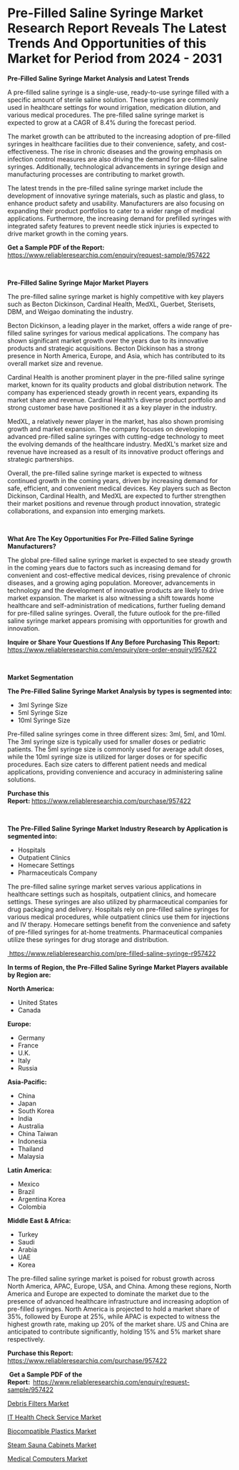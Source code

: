 <p><h1>Pre-Filled Saline Syringe Market Research Report Reveals The Latest Trends And Opportunities of this Market for Period from 2024 - 2031</h1></p><p><strong>Pre-Filled Saline Syringe Market Analysis and Latest Trends</strong></p>
<p><p>A pre-filled saline syringe is a single-use, ready-to-use syringe filled with a specific amount of sterile saline solution. These syringes are commonly used in healthcare settings for wound irrigation, medication dilution, and various medical procedures. The pre-filled saline syringe market is expected to grow at a CAGR of 8.4% during the forecast period.</p><p>The market growth can be attributed to the increasing adoption of pre-filled syringes in healthcare facilities due to their convenience, safety, and cost-effectiveness. The rise in chronic diseases and the growing emphasis on infection control measures are also driving the demand for pre-filled saline syringes. Additionally, technological advancements in syringe design and manufacturing processes are contributing to market growth.</p><p>The latest trends in the pre-filled saline syringe market include the development of innovative syringe materials, such as plastic and glass, to enhance product safety and usability. Manufacturers are also focusing on expanding their product portfolios to cater to a wider range of medical applications. Furthermore, the increasing demand for prefilled syringes with integrated safety features to prevent needle stick injuries is expected to drive market growth in the coming years.</p></p>
<p><strong>Get a Sample PDF of the Report:&nbsp;</strong> <a href="https://www.reliableresearchiq.com/enquiry/request-sample/957422">https://www.reliableresearchiq.com/enquiry/request-sample/957422</a></p>
<p>&nbsp;</p>
<p><strong>Pre-Filled Saline Syringe Major Market Players</strong></p>
<p><p>The pre-filled saline syringe market is highly competitive with key players such as Becton Dickinson, Cardinal Health, MedXL, Guerbet, Sterisets, DBM, and Weigao dominating the industry. </p><p>Becton Dickinson, a leading player in the market, offers a wide range of pre-filled saline syringes for various medical applications. The company has shown significant market growth over the years due to its innovative products and strategic acquisitions. Becton Dickinson has a strong presence in North America, Europe, and Asia, which has contributed to its overall market size and revenue.</p><p>Cardinal Health is another prominent player in the pre-filled saline syringe market, known for its quality products and global distribution network. The company has experienced steady growth in recent years, expanding its market share and revenue. Cardinal Health's diverse product portfolio and strong customer base have positioned it as a key player in the industry.</p><p>MedXL, a relatively newer player in the market, has also shown promising growth and market expansion. The company focuses on developing advanced pre-filled saline syringes with cutting-edge technology to meet the evolving demands of the healthcare industry. MedXL's market size and revenue have increased as a result of its innovative product offerings and strategic partnerships.</p><p>Overall, the pre-filled saline syringe market is expected to witness continued growth in the coming years, driven by increasing demand for safe, efficient, and convenient medical devices. Key players such as Becton Dickinson, Cardinal Health, and MedXL are expected to further strengthen their market positions and revenue through product innovation, strategic collaborations, and expansion into emerging markets.</p></p>
<p>&nbsp;</p>
<p><strong>What Are The Key Opportunities For Pre-Filled Saline Syringe Manufacturers?</strong></p>
<p><p>The global pre-filled saline syringe market is expected to see steady growth in the coming years due to factors such as increasing demand for convenient and cost-effective medical devices, rising prevalence of chronic diseases, and a growing aging population. Moreover, advancements in technology and the development of innovative products are likely to drive market expansion. The market is also witnessing a shift towards home healthcare and self-administration of medications, further fueling demand for pre-filled saline syringes. Overall, the future outlook for the pre-filled saline syringe market appears promising with opportunities for growth and innovation.</p></p>
<p><strong>Inquire or Share Your Questions If Any Before Purchasing This Report:</strong> <a href="https://www.reliableresearchiq.com/enquiry/pre-order-enquiry/957422">https://www.reliableresearchiq.com/enquiry/pre-order-enquiry/957422</a></p>
<p>&nbsp;</p>
<p><strong>Market Segmentation</strong></p>
<p><strong>The Pre-Filled Saline Syringe Market Analysis by types is segmented into:</strong></p>
<p><ul><li>3ml Syringe Size</li><li>5ml Syringe Size</li><li>10ml Syringe Size</li></ul></p>
<p><p>Pre-filled saline syringes come in three different sizes: 3ml, 5ml, and 10ml. The 3ml syringe size is typically used for smaller doses or pediatric patients. The 5ml syringe size is commonly used for average adult doses, while the 10ml syringe size is utilized for larger doses or for specific procedures. Each size caters to different patient needs and medical applications, providing convenience and accuracy in administering saline solutions.</p></p>
<p><strong>Purchase this Report:&nbsp;</strong><a href="https://www.reliableresearchiq.com/purchase/957422">https://www.reliableresearchiq.com/purchase/957422</a></p>
<p>&nbsp;</p>
<p><strong>The Pre-Filled Saline Syringe Market Industry Research by Application is segmented into:</strong></p>
<p><ul><li>Hospitals</li><li>Outpatient Clinics</li><li>Homecare Settings</li><li>Pharmaceuticals Company</li></ul></p>
<p><p>The pre-filled saline syringe market serves various applications in healthcare settings such as hospitals, outpatient clinics, and homecare settings. These syringes are also utilized by pharmaceutical companies for drug packaging and delivery. Hospitals rely on pre-filled saline syringes for various medical procedures, while outpatient clinics use them for injections and IV therapy. Homecare settings benefit from the convenience and safety of pre-filled syringes for at-home treatments. Pharmaceutical companies utilize these syringes for drug storage and distribution.</p></p>
<p><a href="https://www.reliableresearchiq.com/pre-filled-saline-syringe-r957422">&nbsp;https://www.reliableresearchiq.com/pre-filled-saline-syringe-r957422</a></p>
<p><strong>In terms of Region, the Pre-Filled Saline Syringe Market Players available by Region are:</strong></p>
<p>
    <p> <strong> North America: </strong>
        <ul>
            <li>United States</li>
            <li>Canada</li>
        </ul>
        </p> 
    <p> <strong> Europe: </strong>
        <ul>
            <li>Germany</li>
            <li>France</li>
            <li>U.K.</li>
            <li>Italy</li>
            <li>Russia</li>
        </ul>
        </p> 
    <p> <strong> Asia-Pacific: </strong>
        <ul>
            <li>China</li>
            <li>Japan</li>
            <li>South Korea</li>
            <li>India</li>
            <li>Australia</li>
            <li>China Taiwan</li>
            <li>Indonesia</li>
            <li>Thailand</li>
            <li>Malaysia</li>
        </ul>
        </p> 
    <p> <strong> Latin America: </strong>
        <ul>
            <li>Mexico</li>
            <li>Brazil</li>
            <li>Argentina Korea</li>
            <li>Colombia</li>
        </ul>
        </p> 
    <p> <strong> Middle East & Africa: </strong>
        <ul>
            <li>Turkey</li>
            <li>Saudi</li>
            <li>Arabia</li>
            <li>UAE</li>
            <li>Korea</li>
        </ul>
    </p>
    </p>
<p><p>The pre-filled saline syringe market is poised for robust growth across North America, APAC, Europe, USA, and China. Among these regions, North America and Europe are expected to dominate the market due to the presence of advanced healthcare infrastructure and increasing adoption of pre-filled syringes. North America is projected to hold a market share of 35%, followed by Europe at 25%, while APAC is expected to witness the highest growth rate, making up 20% of the market share. US and China are anticipated to contribute significantly, holding 15% and 5% market share respectively.</p></p>
<p><strong>Purchase this Report: </strong><a href="https://www.reliableresearchiq.com/purchase/957422">https://www.reliableresearchiq.com/purchase/957422</a></p>
<p>&nbsp;<strong>Get a Sample PDF of the Report:&nbsp;&nbsp;</strong><a href="https://www.reliableresearchiq.com/enquiry/request-sample/957422">https://www.reliableresearchiq.com/enquiry/request-sample/957422</a></p>
<p><strong></strong></p>
<p><p><a href="https://medium.com/@neilrogers69/debris-filters-market-size-growth-trends-statistics-forecasts-2024-2031-05fb64a815cb">Debris Filters Market</a></p><p><a href="https://medium.com/@randaarks98078567/it-health-check-service-market-size-share-analysis-growth-trends-forecast-2024-2031-c4d2cbc67d6c">IT Health Check Service Market</a></p><p><a href="https://medium.com/@kelleebernier1851/biocompatible-plastics-market-trends-a-detailed-study-of-its-market-segmentation-and-analyzing-the-f4f984dab877">Biocompatible Plastics Market</a></p><p><a href="https://medium.com/@karinaokon97/steam-sauna-cabinets-market-revolution-2024-2031-market-trends-shaping-the-next-decade-8249b1ecbd81">Steam Sauna Cabinets Market</a></p><p><a href="https://medium.com/@neilrogers69/medical-computers-market-research-report-exploring-market-size-and-revenue-analysis-for-medical-e3c82c17a653">Medical Computers Market</a></p></p>